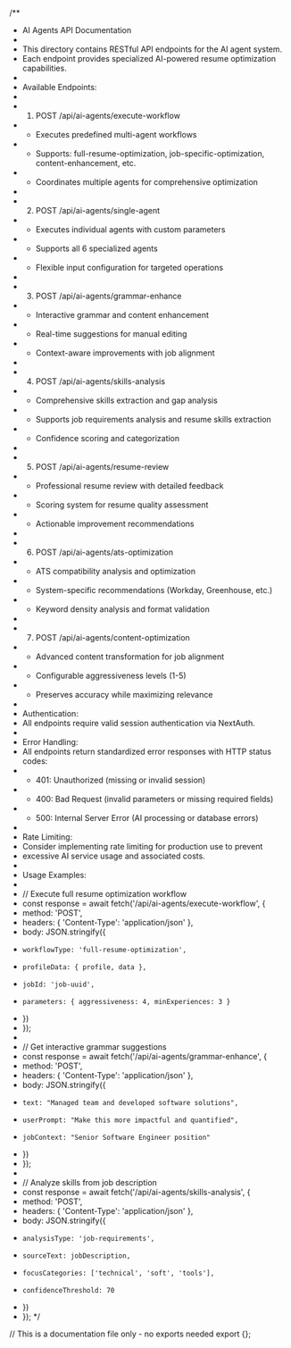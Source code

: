 /**
 * AI Agents API Documentation
 * 
 * This directory contains RESTful API endpoints for the AI agent system.
 * Each endpoint provides specialized AI-powered resume optimization capabilities.
 * 
 * Available Endpoints:
 * 
 * 1. POST /api/ai-agents/execute-workflow
 *    - Executes predefined multi-agent workflows
 *    - Supports: full-resume-optimization, job-specific-optimization, content-enhancement, etc.
 *    - Coordinates multiple agents for comprehensive optimization
 * 
 * 2. POST /api/ai-agents/single-agent
 *    - Executes individual agents with custom parameters
 *    - Supports all 6 specialized agents
 *    - Flexible input configuration for targeted operations
 * 
 * 3. POST /api/ai-agents/grammar-enhance
 *    - Interactive grammar and content enhancement
 *    - Real-time suggestions for manual editing
 *    - Context-aware improvements with job alignment
 * 
 * 4. POST /api/ai-agents/skills-analysis
 *    - Comprehensive skills extraction and gap analysis
 *    - Supports job requirements analysis and resume skills extraction
 *    - Confidence scoring and categorization
 * 
 * 5. POST /api/ai-agents/resume-review
 *    - Professional resume review with detailed feedback
 *    - Scoring system for resume quality assessment
 *    - Actionable improvement recommendations
 * 
 * 6. POST /api/ai-agents/ats-optimization
 *    - ATS compatibility analysis and optimization
 *    - System-specific recommendations (Workday, Greenhouse, etc.)
 *    - Keyword density analysis and format validation
 * 
 * 7. POST /api/ai-agents/content-optimization
 *    - Advanced content transformation for job alignment
 *    - Configurable aggressiveness levels (1-5)
 *    - Preserves accuracy while maximizing relevance
 * 
 * Authentication:
 * All endpoints require valid session authentication via NextAuth.
 * 
 * Error Handling:
 * All endpoints return standardized error responses with HTTP status codes:
 * - 401: Unauthorized (missing or invalid session)
 * - 400: Bad Request (invalid parameters or missing required fields)
 * - 500: Internal Server Error (AI processing or database errors)
 * 
 * Rate Limiting:
 * Consider implementing rate limiting for production use to prevent
 * excessive AI service usage and associated costs.
 * 
 * Usage Examples:
 * 
 * // Execute full resume optimization workflow
 * const response = await fetch('/api/ai-agents/execute-workflow', {
 *   method: 'POST',
 *   headers: { 'Content-Type': 'application/json' },
 *   body: JSON.stringify({
 *     workflowType: 'full-resume-optimization',
 *     profileData: { profile, data },
 *     jobId: 'job-uuid',
 *     parameters: { aggressiveness: 4, minExperiences: 3 }
 *   })
 * });
 * 
 * // Get interactive grammar suggestions
 * const response = await fetch('/api/ai-agents/grammar-enhance', {
 *   method: 'POST',
 *   headers: { 'Content-Type': 'application/json' },
 *   body: JSON.stringify({
 *     text: "Managed team and developed software solutions",
 *     userPrompt: "Make this more impactful and quantified",
 *     jobContext: "Senior Software Engineer position"
 *   })
 * });
 * 
 * // Analyze skills from job description
 * const response = await fetch('/api/ai-agents/skills-analysis', {
 *   method: 'POST',
 *   headers: { 'Content-Type': 'application/json' },
 *   body: JSON.stringify({
 *     analysisType: 'job-requirements',
 *     sourceText: jobDescription,
 *     focusCategories: ['technical', 'soft', 'tools'],
 *     confidenceThreshold: 70
 *   })
 * });
 */

// This is a documentation file only - no exports needed
export {};